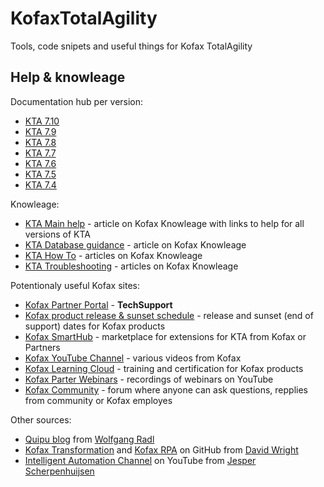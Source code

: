 # KofaxTotalAgility
Tools, code snipets and useful things for Kofax TotalAgility

## Help & knowleage
Documentation hub per version:
- [KTA 7.10](https://docshield.kofax.com/Portal/Products/en_US/KTA/7.10.0-vmhad0mru4/KTA.htm)
- [KTA 7.9](https://docshield.kofax.com/Portal/Products/en_US/KTA/7.9.0-ud9cfx6hos/KTA.htm)
- [KTA 7.8](https://docshield.kofax.com/Portal/Products/en_US/KTA/7.8.0-dpm5ap0jk8/KTA.htm)
- [KTA 7.7](https://docshield.kofax.com/Portal/Products/en_US/KTA/7.7.0-o3xtk9orwd/KTA.htm)
- [KTA 7.6](https://docshield.kofax.com/Portal/Products/en_US/KTA/7.6.0-d4fslp3xyr/KTA.htm)
- [KTA 7.5](https://docshield.kofax.com/Portal/Products/en_US/KTA/750-4kcae04o43/KTA.htm)
- [KTA 7.4](https://docshield.kofax.com/Portal/Products/en_US/740-uc0n6j0c5s/KTA.htm)

Knowleage:
- [KTA Main help](https://knowledge.kofax.com/Smart_Process_Applications_-_TotalAgility/Product_Documentation-User_Guides/TotalAgility_Product_Documentation) - article on Kofax Knowleage with links to help for all versions of KTA
- [KTA Database guidance](https://files.mtstatic.com/site_12304/3662/0?Expires=1655295779&Signature=geSHOeRHnA1vg~lmf59cWw4URohA18q0YiAdsy2vEZ~ARevgr8z1B57qKqkxdkQQazx6ts8GhNCNtA2FiUKIJl8I9X5neur4It6iHB50qJocQviJtNTQ7kzIM6MW7jnWYYo5sfrzHX18Gh9LRJU07dnM-F3Ixwvzprsb697UKPU_&Key-Pair-Id=APKAJ5Y6AV4GI7A555NA) - article on Kofax Knowleage
- [KTA How To](https://knowledge.kofax.com/Smart_Process_Applications_-_TotalAgility/How_To) - articles on Kofax Knowleage
- [KTA Troubleshooting](https://knowledge.kofax.com/Smart_Process_Applications_-_TotalAgility/Troubleshooting) - articles on Kofax Knowleage

Potentionaly useful Kofax sites:
- [Kofax Partner Portal](https://partner.kofax.com/s/login/) - **TechSupport**
- [Kofax product release & sunset schedule](https://knowledge.kofax.com/@api/deki/files/6773/Kofax_Product_Release_and_Sunset_Schedules.pdf) - release and sunset (end of support) dates for Kofax products
- [Kofax SmartHub](https://smarthub.kofax.com/browse/product/kofax-totalAgility) - marketplace for extensions for KTA from Kofax or Partners
- [Kofax YouTube Channel](https://www.youtube.com/c/KofaxInc/videos) - various videos from Kofax
- [Kofax Learning Cloud](https://learn.kofax.com/) - training and certification for Kofax products
- [Kofax Parter Webinars](https://www.youtube.com/playlist?list=PLJCKE52r59t2bXBGULXTvmvPvulXjo7cq) - recordings of webinars on YouTube
- [Kofax Community](https://community.kofax.com/) - forum where anyone can ask questions, repplies from community or Kofax employes

Other sources:
- [Quipu blog](https://www.theorycrafter.org/quipu/) from [Wolfgang Radl](https://www.linkedin.com/in/wolfgang-radl/)
- [Kofax Transformation](https://github.com/KofaxTransformation) and [Kofax RPA](https://github.com/KofaxRPA) on GitHub from [David Wright](https://www.linkedin.com/in/david-wright-ba46a45/)
- [Intelligent Automation Channel](https://www.youtube.com/c/jscherpe) on YouTube from [Jesper Scherpenhuijsen](https://www.linkedin.com/in/jscherpe/)
  
